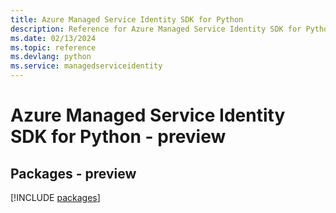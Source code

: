 ```yaml
---
title: Azure Managed Service Identity SDK for Python
description: Reference for Azure Managed Service Identity SDK for Python
ms.date: 02/13/2024
ms.topic: reference
ms.devlang: python
ms.service: managedserviceidentity
---
```

# Azure Managed Service Identity SDK for Python - preview
## Packages - preview
[!INCLUDE [packages](managed-service-identity-index.md)]
